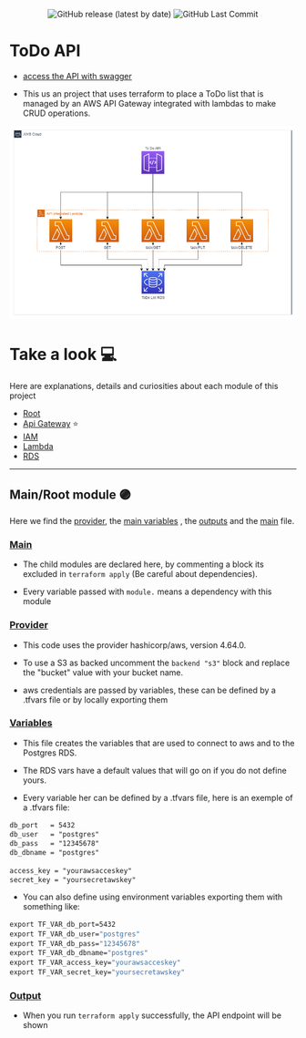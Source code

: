 <div align="center">
  
  ![GitHub release (latest by date)](https://img.shields.io/github/v/release/ICRosa/API_Gateway_with_openapi_and_terraform?color=purple)
  ![GitHub Last Commit](https://img.shields.io/github/last-commit/ICRosa/API_Gateway_with_openapi_and_terraform?color=purple)
  
</div>


# ToDo API

- [access the API with swagger](https://icrosa.github.io/API_Gateway_with_openapi_and_terraform/)

- This us an project that uses terraform to place a ToDo list that is managed by an AWS API Gateway integrated with lambdas to make CRUD operations. 

<img src="./Images/Diagram.png">

# Take a look :computer:
Here are explanations, details and curiosities about each module of this project

 - [Root](#mainroot-module)
 - [Api Gateway](apigateway/) :star:
 - [IAM](iam/)
 - [Lambda](lambda/)
 - [RDS](rds/)

---

## Main/Root module :purple_circle:
Here we find the [provider](#provider), the [main variables](#variables) , the [outputs](#output) and the [main](#main) file.

### [Main](main.tf)
 - The child modules are declared here, by commenting a block its excluded in ``` terraform apply ``` (Be careful about dependencies).

 - Every variable passed with ``` module. ``` means a dependency with this module

### [Provider](provider.tf)
 - This code uses the provider hashicorp/aws, version 4.64.0. 

 - To use a S3 as backed uncomment the ``` backend "s3" ``` block and replace the "bucket" value with your bucket name.

 - aws credentials are passed by variables, these can be defined by a .tfvars file or by locally exporting them

### [Variables](variables.tf)
 - This file creates the variables that are used to connect to aws and to the Postgres RDS. 

 - The RDS vars have a default values that will go on if you do not define yours.

 - Every variable her can be defined by a .tfvars file, here is an exemple of a .tfvars file:
 ```hcl
db_port   = 5432
db_user   = "postgres"
db_pass   = "12345678"
db_dbname = "postgres"

access_key = "yourawsacceskey"
secret_key = "yoursecretawskey"
 ```
 - You can also define using environment variables exporting them with something like:
 ```cmd
 export TF_VAR_db_port=5432
 export TF_VAR_db_user="postgres"
 export TF_VAR_db_pass="12345678"
 export TF_VAR_db_dbname="postgres"
 export TF_VAR_access_key="yourawsacceskey"
 export TF_VAR_secret_key="yoursecretawskey"
 ```

### [Output](output.tf)
 - When you run ``` terraform apply ``` successfully, the API endpoint will be shown
